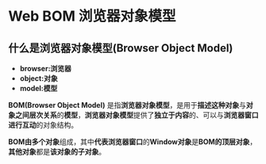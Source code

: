 # Web BOM 浏览器对象模型

## 什么是浏览器对象模型(Browser Object Model)

- **browser:浏览器** 
- **object:对象**  
- **model:模型**  

**BOM(Browser Object Model)** 是指**浏览器对象模型**，是用于**描述这种对象**与**对象之间层次关系**的**模型**，**浏览器对象模型**提供了**独立于内容**的、可以与**浏览器窗口进行互动**的对象结构。

**BOM由多个对象**组成，其中**代表浏览器窗口**的**Window对象**是**BOM的顶层对象**，**其他对象**都是**该对象的子对象**。

